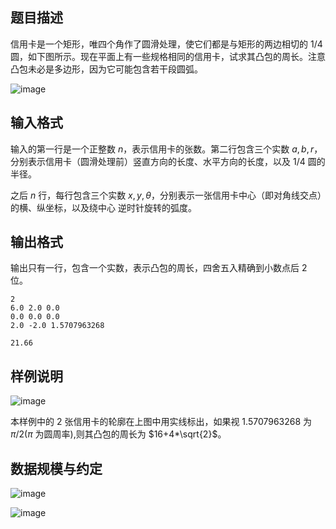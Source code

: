 ## 题目描述

信用卡是一个矩形，唯四个角作了圆滑处理，使它们都是与矩形的两边相切的 $1/4$ 圆，如下图所示。现在平面上有一些规格相同的信用卡，试求其凸包的周长。注意凸包未必是多边形，因为它可能包含若干段圆弧。

![image](file://jHiajL73pGwYWbk0b1iGE.png)

## 输入格式

输入的第一行是一个正整数 $n$，表示信用卡的张数。第二行包含三个实数 $a,b,r$，分别表示信用卡（圆滑处理前）竖直方向的长度、水平方向的长度，以及 $1/4$ 圆的半径。

之后 $n$ 行，每行包含三个实数 $x,y,θ$，分别表示一张信用卡中心（即对角线交点）的横、纵坐标，以及绕中心 逆时针旋转的弧度。

## 输出格式

输出只有一行，包含一个实数，表示凸包的周长，四舍五入精确到小数点后 $2$ 位。

```input1
2
6.0 2.0 0.0
0.0 0.0 0.0
2.0 -2.0 1.5707963268
```

```output1
21.66
```

## 样例说明

![image](file://sqBc6fb1xEzcQfHXtOIG4.png)

本样例中的 $2$ 张信用卡的轮廓在上图中用实线标出，如果视 $1.5707963268$ 为 $\pi/2$($\pi$ 为圆周率),则其凸包的周长为 $16+4*\sqrt{2}$。

## 数据规模与约定

![image](file://Qq7pOBBtAk9tPXjHGZJpS.png)

![image](file://LiTGCIQ2-AV_3CMm4Pz2o.png)

